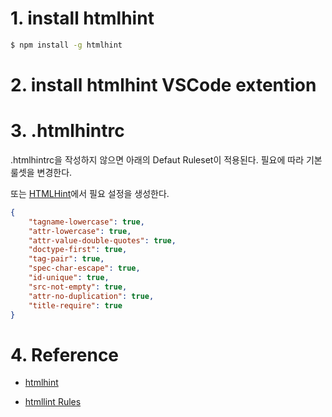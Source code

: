 # 1. install htmlhint

```bash
$ npm install -g htmlhint
```

# 2. install htmlhint VSCode extention

# 3. .htmlhintrc

.htmlhintrc을 작성하지 않으면 아래의 Defaut Ruleset이 적용된다. 필요에 따라 기본 룰셋을 변경한다.

또는 [HTMLHint](http://htmlhint.com/)에서 필요 설정을 생성한다.

```json
{
    "tagname-lowercase": true,
    "attr-lowercase": true,
    "attr-value-double-quotes": true,
    "doctype-first": true,
    "tag-pair": true,
    "spec-char-escape": true,
    "id-unique": true,
    "src-not-empty": true,
    "attr-no-duplication": true,
    "title-require": true
}
```

# 4. Reference

- [htmlhint](http://htmlhint.com/)

- [htmllint Rules](https://github.com/yaniswang/HTMLHint/wiki/Rules)